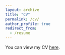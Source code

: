 ```yaml
---
layout: archive
title: "CV"
permalink: /cv/
author_profile: true
redirect_from:
  - /resume
---
```


You can view my CV [here](files://CV_ThanhLe_May2024.pdf).
